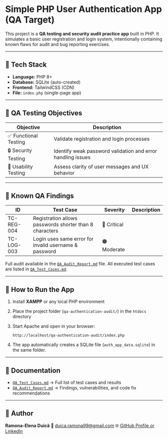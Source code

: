 # Simple PHP User Authentication App (QA Target)

This project is a **QA testing and security audit practice app** built in PHP.
It simulates a basic user registration and login system, intentionally containing known flaws for audit and bug reporting exercises.

---

## 🧰 Tech Stack

* **Language:** PHP 8+
* **Database:** SQLite (auto-created)
* **Frontend:** TailwindCSS (CDN)
* **File:** `index.php` (single-page app)

---

## 🎯 QA Testing Objectives

| Objective            | Description                                                 |
| -------------------- | ----------------------------------------------------------- |
| ✅ Functional Testing | Validate registration and login processes                   |
| 🔒 Security Testing  | Identify weak password validation and error handling issues |
| 🧠 Usability Testing | Assess clarity of user messages and UX behavior             |

---

## 🧪 Known QA Findings

| ID         | Test Case                                               | Severity    | Description |
| ---------- | ------------------------------------------------------- | ----------- | ----------- |
| TC-REG-004 | Registration allows passwords shorter than 8 characters | 🔴 Critical |             |
| TC-LOG-003 | Login uses same error for invalid username & password   | 🟠 Moderate |             |

Full audit available in the [`QA_Audit_Report.md`](./QA_Audit_Report.md) file.
All executed test cases are listed in [`QA_Test_Cases.md`](./QA_Test_Cases.md).

---

## 🚀 How to Run the App

1. Install **XAMPP** or any local PHP environment
2. Place the project folder (`qa-authentication-audit/`) in the `htdocs` directory
3. Start Apache and open in your browser:

   ```
   http://localhost/qa-authentication-audit/index.php
   ```
4. The app automatically creates a SQLite file (`auth_app_data.sqlite`) in the same folder.

---

## 🧾 Documentation

* [`QA_Test_Cases.md`](./QA_Test_Cases.md) → Full list of test cases and results
* [`QA_Audit_Report.md`](./QA_Audit_Report.md) → Findings, vulnerabilities, and code fix recommendations

---

## 💬 Author

**Ramona-Elena Duică**
📧 duica.ramona99@gmail.com
🌐 [GitHub Profile or LinkedIn](https://www.linkedin.com/in/ramonaduica)
